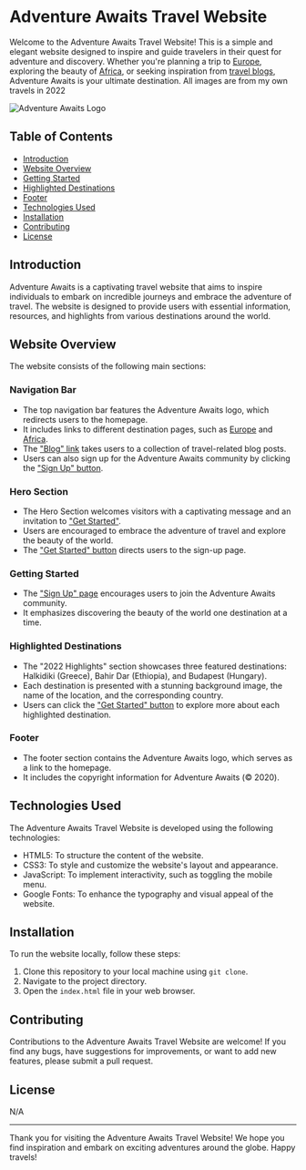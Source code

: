 # Adventure Awaits Travel Website

Welcome to the Adventure Awaits Travel Website! This is a simple and elegant website designed to inspire and guide travelers in their quest for adventure and discovery. Whether you're planning a trip to [Europe](europe.html), exploring the beauty of [Africa](africa.html), or seeking inspiration from [travel blogs](Blog.html), Adventure Awaits is your ultimate destination. All images are from my own travels in 2022

![Adventure Awaits Logo](https://cdn-icons-png.flaticon.com/512/201/201623.png)

## Table of Contents

- [Introduction](#introduction)
- [Website Overview](#website-overview)
- [Getting Started](#getting-started)
- [Highlighted Destinations](#highlighted-destinations)
- [Footer](#footer)
- [Technologies Used](#technologies-used)
- [Installation](#installation)
- [Contributing](#contributing)
- [License](#license)

## Introduction

Adventure Awaits is a captivating travel website that aims to inspire individuals to embark on incredible journeys and embrace the adventure of travel. The website is designed to provide users with essential information, resources, and highlights from various destinations around the world.

## Website Overview

The website consists of the following main sections:

### Navigation Bar

- The top navigation bar features the Adventure Awaits logo, which redirects users to the homepage.
- It includes links to different destination pages, such as [Europe](europe.html) and [Africa](africa.html).
- The ["Blog" link](Blog.html) takes users to a collection of travel-related blog posts.
- Users can also sign up for the Adventure Awaits community by clicking the ["Sign Up" button](Getstarted.html).

### Hero Section

- The Hero Section welcomes visitors with a captivating message and an invitation to ["Get Started"](Getstarted.html).
- Users are encouraged to embrace the adventure of travel and explore the beauty of the world.
- The ["Get Started" button](Getstarted.html) directs users to the sign-up page.

### Getting Started

- The ["Sign Up" page](Signup.html) encourages users to join the Adventure Awaits community.
- It emphasizes discovering the beauty of the world one destination at a time.

### Highlighted Destinations

- The "2022 Highlights" section showcases three featured destinations: Halkidiki (Greece), Bahir Dar (Ethiopia), and Budapest (Hungary).
- Each destination is presented with a stunning background image, the name of the location, and the corresponding country.
- Users can click the ["Get Started" button](Getstarted.html) to explore more about each highlighted destination.

### Footer

- The footer section contains the Adventure Awaits logo, which serves as a link to the homepage.
- It includes the copyright information for Adventure Awaits (© 2020).

## Technologies Used

The Adventure Awaits Travel Website is developed using the following technologies:

- HTML5: To structure the content of the website.
- CSS3: To style and customize the website's layout and appearance.
- JavaScript: To implement interactivity, such as toggling the mobile menu.
- Google Fonts: To enhance the typography and visual appeal of the website.

## Installation

To run the website locally, follow these steps:

1. Clone this repository to your local machine using `git clone`.
2. Navigate to the project directory.
3. Open the `index.html` file in your web browser.

## Contributing

Contributions to the Adventure Awaits Travel Website are welcome! If you find any bugs, have suggestions for improvements, or want to add new features, please submit a pull request.

## License

N/A

---

Thank you for visiting the Adventure Awaits Travel Website! We hope you find inspiration and embark on exciting adventures around the globe. Happy travels!
